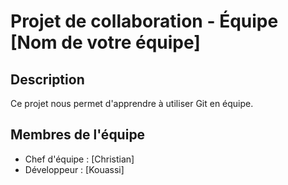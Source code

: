 # Projet de collaboration - Équipe [Nom de votre équipe]
## Description
Ce projet nous permet d'apprendre à utiliser Git en équipe.
## Membres de l'équipe
- Chef d'équipe : [Christian]
- Développeur : [Kouassi]

